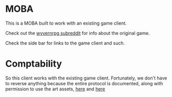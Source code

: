 # MOBA

This is a MOBA built to work with an existing game client. 

Check out the [wyvernrpg subreddit](https://reddit.com/r/wyvernrpg) for info about the original game. 

Check the side bar for links to the game client and such.

# Comptability

So this client works with the existing game client. Fortunately, we don't have to reverse anything
because the entire protocol is documented, along with permission to use the art assets, [here](http://web.archive.org/web/20101121021755/http://cabochon.com/wiz/clients) and [here](http://web.archive.org/web/20101121031823/http://cabochon.com/wiz/client_protocol)